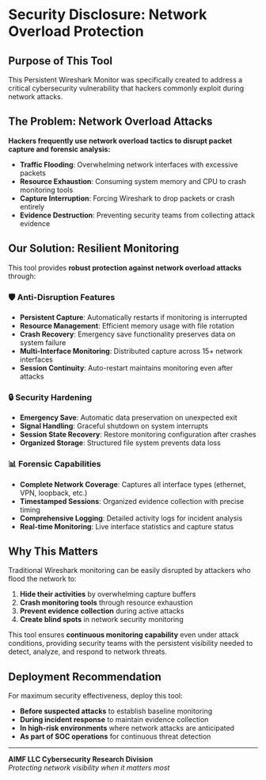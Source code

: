 # Security Disclosure: Network Overload Protection

## Purpose of This Tool

This Persistent Wireshark Monitor was specifically created to address a critical cybersecurity vulnerability that hackers commonly exploit during network attacks.

## The Problem: Network Overload Attacks

**Hackers frequently use network overload tactics to disrupt packet capture and forensic analysis:**

- **Traffic Flooding**: Overwhelming network interfaces with excessive packets
- **Resource Exhaustion**: Consuming system memory and CPU to crash monitoring tools
- **Capture Interruption**: Forcing Wireshark to drop packets or crash entirely
- **Evidence Destruction**: Preventing security teams from collecting attack evidence

## Our Solution: Resilient Monitoring

This tool provides **robust protection against network overload attacks** through:

### 🛡️ **Anti-Disruption Features**
- **Persistent Capture**: Automatically restarts if monitoring is interrupted
- **Resource Management**: Efficient memory usage with file rotation
- **Crash Recovery**: Emergency save functionality preserves data on system failure
- **Multi-Interface Monitoring**: Distributed capture across 15+ network interfaces
- **Session Continuity**: Auto-restart maintains monitoring even after attacks

### 🔒 **Security Hardening**
- **Emergency Save**: Automatic data preservation on unexpected exit
- **Signal Handling**: Graceful shutdown on system interrupts
- **Session State Recovery**: Restore monitoring configuration after crashes
- **Organized Storage**: Structured file system prevents data loss

### 📊 **Forensic Capabilities**
- **Complete Network Coverage**: Captures all interface types (ethernet, VPN, loopback, etc.)
- **Timestamped Sessions**: Organized evidence collection with precise timing
- **Comprehensive Logging**: Detailed activity logs for incident analysis
- **Real-time Monitoring**: Live interface statistics and capture status

## Why This Matters

Traditional Wireshark monitoring can be easily disrupted by attackers who flood the network to:
1. **Hide their activities** by overwhelming capture buffers
2. **Crash monitoring tools** through resource exhaustion
3. **Prevent evidence collection** during active attacks
4. **Create blind spots** in network security monitoring

This tool ensures **continuous monitoring capability** even under attack conditions, providing security teams with the persistent visibility needed to detect, analyze, and respond to network threats.

## Deployment Recommendation

For maximum security effectiveness, deploy this tool:
- **Before suspected attacks** to establish baseline monitoring
- **During incident response** to maintain evidence collection
- **In high-risk environments** where network attacks are anticipated
- **As part of SOC operations** for continuous threat detection

---

**AIMF LLC Cybersecurity Research Division**  
*Protecting network visibility when it matters most*
